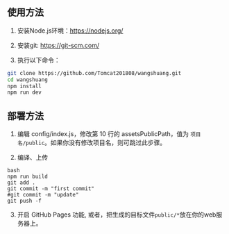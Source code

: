 
## 使用方法

1. 安装Node.js环境：https://nodejs.org/

2. 安装git: https://git-scm.com/

3. 执行以下命令：

``` bash
git clone https://github.com/Tomcat201808/wangshuang.git
cd wangshuang
npm install
npm run dev
```

## 部署方法

1. 编辑 config/index.js，修改第 10 行的 assetsPublicPath，值为 `项目名/public`。如果你没有修改项目名，则可跳过此步骤。

2. 编译、上传
    
``` 
bash
npm run build
git add .
git commit -m "first commit"
#git commit -m "update"
git push -f
```

3. 开启 GitHub Pages 功能, 或者，把生成的目标文件```public/*```放在你的web服务器上。

